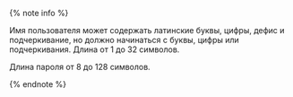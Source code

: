 {% note info %}

Имя пользователя может содержать латинские буквы, цифры, дефис и подчеркивание, но должно начинаться с буквы, цифры или подчеркивания. Длина от 1 до 32 символов.


Длина пароля от 8 до 128 символов.


{% endnote %}
